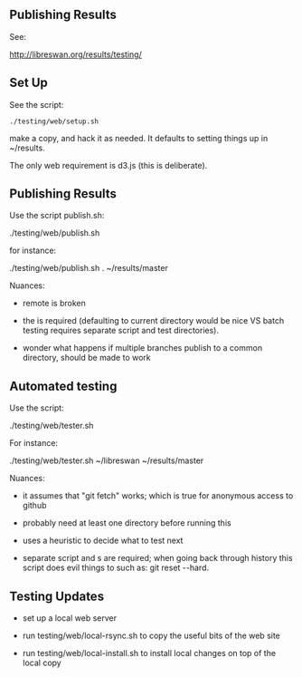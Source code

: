 Publishing Results
------------------

See:

  http://libreswan.org/results/testing/

Set Up
------

See the script:

    ./testing/web/setup.sh

make a copy, and hack it as needed.  It defaults to setting things up
in ~/results.

The only web requirement is d3.js (this is deliberate).

Publishing Results
------------------

Use the script publish.sh:

  ./testing/web/publish.sh <repodir> <summarydir>

for instance:

  ./testing/web/publish.sh . ~/results/master

Nuances:

  - remote <summarydir> is broken

  - the <repodir> is required (defaulting to current directory would
    be nice VS batch testing requires separate script and test
    directories).

  - wonder what happens if multiple branches publish to a common
    directory, should be made to work

Automated testing
-----------------

Use the script:

  ./testing/web/tester.sh <repodir> <summarydir>

For instance:

  ./testing/web/tester.sh ~/libreswan ~/results/master

Nuances:

  - it assumes that "git fetch" works; which is true for anonymous
    access to github

  - probably need at least one directory before running this

  - uses a heuristic to decide what to test next

  - separate script and <repodir>s are required; when going back
    through history this script does evil things to <repodir> such as:
    git reset --hard.


Testing Updates
---------------

- set up a local web server

- run testing/web/local-rsync.sh to copy the useful bits of the web
  site

- run testing/web/local-install.sh to install local changes on top of
  the local copy
